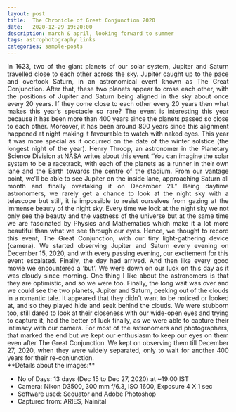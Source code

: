 ```yaml
---
layout: post
title:  The Chronicle of Great Conjunction 2020
date:   2020-12-29 19:20:00
description: march & april, looking forward to summer
tags: astrophotography links
categories: sample-posts
---
```

<div style="text-align: justify">
In 1623, two of the giant planets of our solar system, Jupiter and Saturn travelled close to each other across the sky. Jupiter caught up to the pace and overtook Saturn, in an astronomical event known as The Great Conjunction. After that, these two planets appear to cross each other, with the positions of Jupiter and Saturn being aligned in the sky about once every 20 years. If they come close to each other every 20 years then what makes this year’s spectacle so rare? The event is interesting this year because it has been more than 400 years since the planets passed so close to each other. Moreover, it has been around 800 years since this alignment happened at night making it favourable to watch with naked eyes. This year it was more special as it occurred on the date of the winter solstice (the longest night of the year).  Henry Throop, an astronomer in the Planetary Science Division at NASA writes about this event  “You can imagine the solar system to be a racetrack, with each of the planets as a runner in their own lane and the Earth towards the centre of the stadium. From our vantage point, we’ll be able to see Jupiter on the inside lane, approaching Saturn all month and finally overtaking it on December 21.”
Being daytime astronomers, we rarely get a chance to look at the night sky with a telescope but still, it is impossible to resist ourselves from gazing at the immense beauty of the night sky. Every time we look at the night sky we not only see the beauty and the vastness of the universe but at the same time we are fascinated by Physics and Mathematics which make it a lot more beautiful than what we see through our eyes. Hence, we thought to record this event, The Great Conjunction, with our tiny light-gathering device (camera). We started observing Jupiter and Saturn every evening on December 15, 2020, and with every passing evening, our excitement for this event escalated. Finally, the day had arrived. And then like every good movie we encountered a ‘but’. We were down on our luck on this day as it was cloudy since morning. One thing I like about the astronomers is that they are optimistic, and so we were too.  Finally, the long wait was over and we could see the two planets, Jupiter and Saturn, peeking out of the clouds in a romantic tale. It appeared that they didn't want to be noticed or looked at, and so they played hide and seek behind the clouds. We were stubborn too, still dared to look at their closeness with our wide-open eyes and trying to capture it, had the better of luck finally, as we were able to capture their intimacy with our camera. For most of the astronomers and photographers, that marked the end but we kept our enthusiasm to keep our eyes on them even after The Great Conjunction. We kept on observing them till December 27, 2020, when they were widely separated, only to wait for another 400 years for their re-conjunction.

</div>
**Details about the images:**

- No of Days: 13 days (Dec 15 to Dec 27, 2020) at ~19:00 IST
- Camera: Nikon D3500, 300 mm f/6.3, ISO 1600, Exposure 4 X 1 sec
- Software used: Sequator and Adobe Photoshop
- Captured from: ARIES, Nainital


